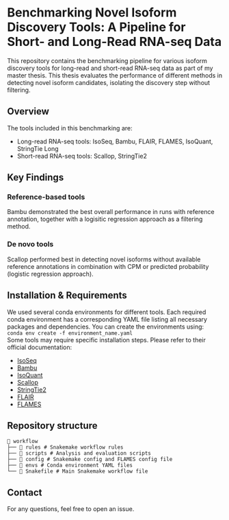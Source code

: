 # Benchmarking Novel Isoform Discovery Tools: A Pipeline for Short- and Long-Read RNA-seq Data

This repository contains the benchmarking pipeline for various isoform discovery tools for long-read and short-read RNA-seq data as part of my master thesis. 
This thesis evaluates the performance of different methods in detecting novel isoform candidates, isolating the discovery step without filtering. 

## Overview
The tools included in this benchmarking are:
- Long-read RNA-seq tools: IsoSeq, Bambu, FLAIR, FLAMES, IsoQuant, StringTie Long
- Short-read RNA-seq tools: Scallop, StringTie2

## Key Findings
### Reference-based tools
Bambu demonstrated the best overall performance in runs with reference annotation, together with a logisitic regression approach as a filtering method.
### De novo tools 
Scallop performed best in detecting novel isoforms without available reference annotations in combination with CPM or predicted probability (logistic regression approach).

## Installation & Requirements
We used several conda environments for different tools. Each required conda environment has a corresponding YAML file listing all necessary packages and dependencies. You can create the environments using: \
`conda env create -f environment_name.yaml` \
Some tools may require specific installation steps. Please refer to their official documentation:
- [IsoSeq](https://github.com/PacificBiosciences/IsoSeq)
- [Bambu](https://github.com/GoekeLab/bambu)
- [IsoQuant](https://github.com/ablab/IsoQuant)
- [Scallop](https://github.com/Kingsford-Group/scallop)
- [StringTie2](https://github.com/gpertea/stringtie)
- [FLAIR](https://github.com/BrooksLabUCSC/flair)
- [FLAMES](https://github.com/mritchielab/FLAMES)


## Repository structure
```
📂 workflow
├── 📁 rules # Snakemake workflow rules
├── 📁 scripts # Analysis and evaluation scripts
├── 📁 config # Snakemake config and FLAMES config file
├── 📁 envs # Conda environment YAML files 
└── 📄 Snakefile # Main Snakemake workflow file
```

## Contact
For any questions, feel free to open an issue.
